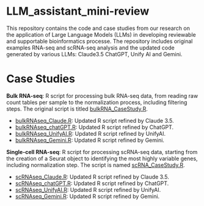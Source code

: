# LLM_assistant_mini-review

This repository contains the code and case studies from our research on the application of Large Language Models (LLMs) in developing reviewable and supportable bioinformatics processe. The repository includes original examples RNA-seq and scRNA-seq analysis and the updated code generated by various LLMs: Claude3.5 ChatGPT, Unify AI and Gemini.

# Case Studies

**Bulk RNA-seq**: R script for processing bulk RNA-seq data, from reading raw count tables per sample to the normalization process, including filtering steps. The original script is titled [bulkRNA_CaseStudy.R](https://github.com/TranslationalBioinformaticsUnit/LLM_assistant_mini-review/blob/main/bulkRNAseq/bulkRNA_CaseStudy.R).
* [bulkRNAseq_Claude.R](https://github.com/TranslationalBioinformaticsUnit/LLM_assistant_mini-review/blob/main/bulkRNAseq/bulkRNA_Claude.R): Updated R script refined by Claude 3.5.
* [bulkRNAseq_chatGPT.R](https://github.com/TranslationalBioinformaticsUnit/LLM_assistant_mini-review/blob/main/bulkRNAseq/bulkRNA_chatGPT.R): Updated R script refined by ChatGPT.
* [bulkRNAseq_UnifyAI.R](https://github.com/TranslationalBioinformaticsUnit/LLM_assistant_mini-review/blob/main/bulkRNAseq/bulkRNA_UnifyAI.R): Updated R script refined by UnifyAI.
* [bulkRNAseq_Gemini.R](https://github.com/TranslationalBioinformaticsUnit/LLM_assistant_mini-review/blob/main/bulkRNAseq/bulkRNA_Gemini.R): Updated R script refined by Gemini.

**Single-cell RNA-seq**: R script for processing scRNA-seq data, starting from the creation of a Seurat object to identifying the most highly variable genes, including normalization step. The script is named [scRNA_CaseStudy.R](https://github.com/TranslationalBioinformaticsUnit/LLM_assistant_mini-review/blob/main/scRNAseq/scRNA_CaseStudy.R).
* [scRNAseq_Claude.R](https://github.com/TranslationalBioinformaticsUnit/LLM_assistant_mini-review/blob/main/scRNAseq/scRNA_Claude.R): Updated R script refined by Claude 3.5.
* [scRNAseq_chatGPT.R](https://github.com/TranslationalBioinformaticsUnit/LLM_assistant_mini-review/blob/main/scRNAseq/scRNA_chatGPT.R): Updated R script refined by ChatGPT.
* [scRNAseq_UnifyAI.R](https://github.com/TranslationalBioinformaticsUnit/LLM_assistant_mini-review/blob/main/scRNAseq/scRNA_UnifyAI.R): Updated R script refined by UnifyAI.
* [scRNAseq_Gemini.R](https://github.com/TranslationalBioinformaticsUnit/LLM_assistant_mini-review/blob/main/scRNAseq/scRNA_Gemini.R): Updated R script refined by Gemini.
